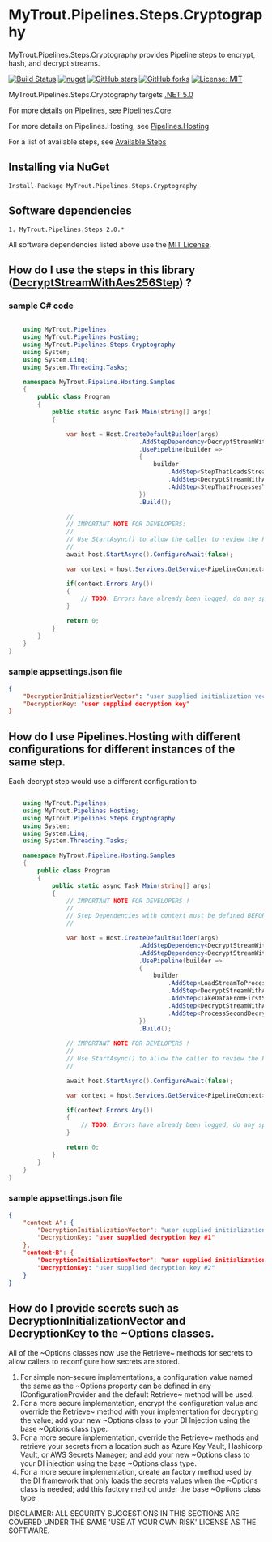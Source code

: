# MyTrout.Pipelines.Steps.Cryptography

MyTrout.Pipelines.Steps.Cryptography provides Pipeline steps to encrypt, hash, and decrypt streams.

[![Build Status](https://dev.azure.com/mytrout/Pipelines/_apis/build/status/mytrout.Pipelines.Steps.Cryptography?branchName=master)](https://dev.azure.com/mytrout/Pipelines/_build/latest?definitionId=16&branchName=master)
[![nuget](https://buildstats.info/nuget/MyTrout.Pipelines.Steps.Cryptography?includePreReleases=true)](https://www.nuget.org/packages/MyTrout.Pipelines.Steps.Cryptography/)
[![GitHub stars](https://img.shields.io/github/stars/mytrout/Pipelines.svg)](https://github.com/mytrout/Pipelines/stargazers)
[![GitHub forks](https://img.shields.io/github/forks/mytrout/Pipelines.svg)](https://github.com/mytrout/Pipelines/network)
[![License: MIT](https://img.shields.io/github/license/mytrout/Pipelines.svg)](https://licenses.nuget.org/MIT)

MyTrout.Pipelines.Steps.Cryptography targets [.NET 5.0](https://dotnet.microsoft.com/download/dotnet/5.0)

For more details on Pipelines, see [Pipelines.Core](../../Core/README.md)

For more details on Pipelines.Hosting, see [Pipelines.Hosting](../../Hosting/README.md)

For a list of available steps, see [Available Steps](../)

## Installing via NuGet

    Install-Package MyTrout.Pipelines.Steps.Cryptography

## Software dependencies

    1. MyTrout.Pipelines.Steps 2.0.*

All software dependencies listed above use the [MIT License](https://licenses.nuget.org/MIT).

## How do I use the steps in this library ([DecryptStreamWithAes256Step](./src/DecryptStreamWithAes256Step.cs)) ?

### sample C# code

```csharp

    using MyTrout.Pipelines;
    using MyTrout.Pipelines.Hosting;
    using MyTrout.Pipelines.Steps.Cryptography
    using System;
    using System.Linq;
    using System.Threading.Tasks;

    namespace MyTrout.Pipeline.Hosting.Samples
    {
        public class Program
        {
            public static async Task Main(string[] args)
            {

                var host = Host.CreateDefaultBuilder(args)
                                    .AddStepDependency<DecryptStreamWithAes256Options>()
                                    .UsePipeline(builder => 
                                    {
                                        builder
                                            .AddStep<StepThatLoadsStream>()
                                            .AddStep<DecryptStreamWithAes256Step>()
                                            .AddStep<StepThatProcessesTheStream>();
                                    })
                                    .Build();

                //
                // IMPORTANT NOTE FOR DEVELOPERS:
                // 
                // Use StartAsync() to allow the caller to review the PipelineContext after execution.
                //
                await host.StartAsync().ConfigureAwait(false);

                var context = host.Services.GetService<PipelineContext>();

                if(context.Errors.Any())
                {
                    // TODO: Errors have already been logged, do any special error processing here.
                }

                return 0;
            }
        }
    }
}

```
### sample appsettings.json file

```json
{
    "DecryptionInitializationVector": "user supplied initialization vector",
    "DecryptionKey: "user supplied decryption key"
}
```

## How do I use Pipelines.Hosting with different configurations for different instances of the same step.

Each decrypt step would use a different configuration to 

```csharp

    using MyTrout.Pipelines;
    using MyTrout.Pipelines.Hosting;
    using MyTrout.Pipelines.Steps.Cryptography
    using System;
    using System.Linq;
    using System.Threading.Tasks;

    namespace MyTrout.Pipeline.Hosting.Samples
    {
        public class Program
        {
            public static async Task Main(string[] args)
            {
                // IMPORTANT NOTE FOR DEVELOPERS !
                // 
                // Step Dependencies with context must be defined BEFORE UsePipelines() to load the dependencies correctly.
                //

                var host = Host.CreateDefaultBuilder(args)
                                    .AddStepDependency<DecryptStreamWithAes256Options>("context-A")
                                    .AddStepDependency<DecryptStreamWithAes256Options>("context-B")
                                    .UsePipeline(builder => 
                                    {
                                        builder
                                            .AddStep<LoadStreamToProcess>()
                                            .AddStep<DecryptStreamWithAes256Step>("context-A")
                                            .AddStep<TakeDataFromFirstStreamAndCreateANewStream>()
                                            .AddStep<DecryptStreamWithAes256Step>("context-B")
                                            .AddStep<ProcessSecondDecryptedStream>()
                                    })
                                    .Build();
                
                // IMPORTANT NOTE FOR DEVELOPERS !
                // 
                // Use StartAsync() to allow the caller to review the PipelineContext after execution.
                //

                await host.StartAsync().ConfigureAwait(false);

                var context = host.Services.GetService<PipelineContext>();

                if(context.Errors.Any())
                {
                    // TODO: Errors have already been logged, do any special error processing here.
                }

                return 0;
            }
        }
    }
}
```

### sample appsettings.json file

```json
{
    "context-A": {
        "DecryptionInitializationVector": "user supplied initialization vector #1",
        "DecryptionKey: "user supplied decryption key #1"
    },
    "context-B": {
        "DecryptionInitializationVector": "user supplied initialization vector #2",
        "DecryptionKey: "user supplied decryption key #2"
    }
}
```

## How do I provide secrets such as DecryptionInitializationVector and DecryptionKey to the ~Options classes.

All of the ~Options classes now use the Retrieve~ methods for secrets to allow callers to reconfigure how secrets are stored.

1. For simple non-secure implementations, a configuration value named the same as the ~Options property can be defined in any IConfigurationProvider and the default Retrieve~ method will be used.
2. For a more secure implementation, encrypt the configuration value and override the Retrieve~ method with your implementation for decrypting the value; add your new ~Options class to your DI Injection using the base ~Options class type.
3. For a more secure implementation, override the Retrieve~ methods and retrieve your secrets from a location such as Azure Key Vault, Hashicorp Vault, or AWS Secrets Manager; and add your new ~Options class to your DI injection using the base ~Options class type.
4. For a more secure implementation, create an factory method used by the DI framework that only loads the secrets values when the ~Options class is needed; add this factory method under the base ~Options class type

DISCLAIMER: ALL SECURITY SUGGESTIONS IN THIS SECTIONS ARE COVERED UNDER THE SAME 'USE AT YOUR OWN RISK' LICENSE AS THE SOFTWARE.